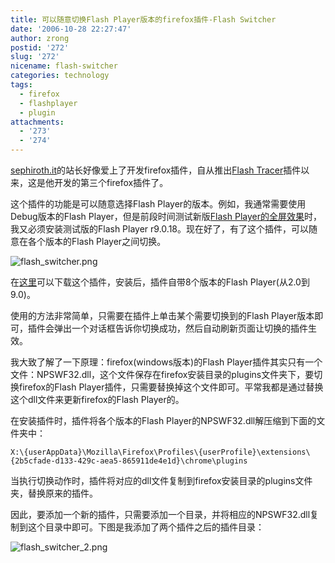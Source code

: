 ```yaml
---
title: 可以随意切换Flash Player版本的firefox插件-Flash Switcher
date: '2006-10-28 22:27:47'
author: zrong
postid: '272'
slug: '272'
nicename: flash-switcher
categories: technology
tags:
  - firefox
  - flashplayer
  - plugin
attachments:
  - '273'
  - '274'
---
```


[sephiroth.it](http://www.sephiroth.it/)的站长好像爱上了开发firefox插件，自从推出[Flash
Tracer](http://blog.zengrong.net/post/268.html)插件以来，这是他开发的第三个firefox插件了。

这个插件的功能是可以随意选择Flash
Player的版本。例如，我通常需要使用Debug版本的Flash
Player，但是前段时间测试新版[Flash
Player的全屏效果](http://blog.zengrong.net/post/266.html)时，我又必须安装测试版的Flash
Player r9.0.18。现在好了，有了这个插件，可以随意在各个版本的Flash
Player之间切换。

![flash\_switcher.png](/uploads/2006/10/flash_switcher.png)

在[这里](http://www.sephiroth.it/firefox/flash_switcher/)可以下载这个插件，安装后，插件自带8个版本的Flash
Player(从2.0到9.0)。

使用的方法非常简单，<!--more-->只需要在插件上单击某个需要切换到的Flash
Player版本即可，插件会弹出一个对话框告诉你切换成功，然后自动刷新页面让切换的插件生效。

我大致了解了一下原理：firefox(windows版本)的Flash
Player插件其实只有一个文件：NPSWF32.dll，这个文件保存在firefox安装目录的plugins文件夹下，要切换firefox的Flash
Player插件，只需要替换掉这个文件即可。平常我都是通过替换这个dll文件来更新firefox的Flash
Player的。

在安装插件时，插件将各个版本的Flash
Player的NPSWF32.dll解压缩到下面的文件夹中：

    X:\{userAppData}\Mozilla\Firefox\Profiles\{userProfile}\extensions\{2b5cfade-d133-429c-aea5-865911de4e1d}\chrome\plugins  

当执行切换动作时，插件将对应的dll文件复制到firefox安装目录的plugins文件夹，替换原来的插件。

因此，要添加一个新的插件，只需要添加一个目录，并将相应的NPSWF32.dll复制到这个目录中即可。下图是我添加了两个插件之后的插件目录：

![flash\_switcher\_2.png](/uploads/2006/10/flash_switcher_2.png)

